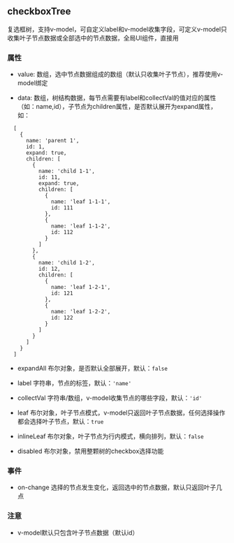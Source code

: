 ## checkboxTree
复选框树，支持v-model，可自定义label和v-model收集字段，可定义v-model只收集叶子节点数据或全部选中的节点数据，全局UI组件，直接用

### 属性
* value: 数组，选中节点数据组成的数组（默认只收集叶子节点），推荐使用v-model绑定

* data: 数组，树结构数据，每节点需要有label和collectVal的值对应的属性（如：name,id），子节点为children属性，是否默认展开为expand属性，如：
```
  [
    {
      name: 'parent 1',
      id: 1,
      expand: true,
      children: [
        {
          name: 'child 1-1',
          id: 11,
          expand: true,
          children: [
            {
              name: 'leaf 1-1-1',
              id: 111
            },
            {
              name: 'leaf 1-1-2',
              id: 112
            }
          ]
        },
        {
          name: 'child 1-2',
          id: 12,
          children: [
            {
              name: 'leaf 1-2-1',
              id: 121
            },
            {
              name: 'leaf 1-2-2',
              id: 122
            }
          ]
        }
      ]
    }
  ]
```
* expandAll 布尔对象，是否默认全部展开，默认：`false`

* label 字符串，节点的标签，默认：`'name'`

* collectVal 字符串/数组，v-model收集节点的哪些字段，默认：`'id'`

* leaf 布尔对象，叶子节点模式，v-model只返回叶子节点数据，任何选择操作都会选择叶子节点，默认：`true`

* inlineLeaf 布尔对象，叶子节点为行内模式，横向排列，默认：`false`

* disabled 布尔对象，禁用整颗树的checkbox选择功能
### 事件
* on-change 选择的节点发生变化，返回选中的节点数据，默认只返回叶子几点
### 注意
* v-model默认只包含叶子节点数据（默认id）